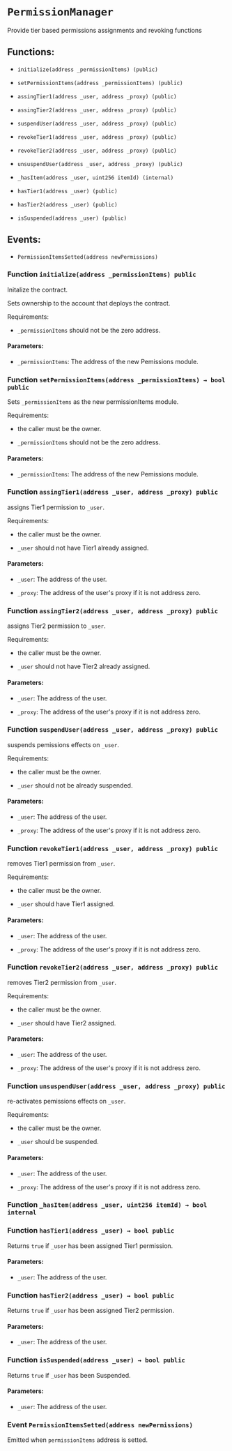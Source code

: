 # `PermissionManager`

Provide tier based permissions assignments and revoking functions

## Functions:

- `initialize(address _permissionItems) (public)`

- `setPermissionItems(address _permissionItems) (public)`

- `assingTier1(address _user, address _proxy) (public)`

- `assingTier2(address _user, address _proxy) (public)`

- `suspendUser(address _user, address _proxy) (public)`

- `revokeTier1(address _user, address _proxy) (public)`

- `revokeTier2(address _user, address _proxy) (public)`

- `unsuspendUser(address _user, address _proxy) (public)`

- `_hasItem(address _user, uint256 itemId) (internal)`

- `hasTier1(address _user) (public)`

- `hasTier2(address _user) (public)`

- `isSuspended(address _user) (public)`

## Events:

- `PermissionItemsSetted(address newPermissions)`

### Function `initialize(address _permissionItems) public`

Initalize the contract.

Sets ownership to the account that deploys the contract.

Requirements:

- `_permissionItems` should not be the zero address.

#### Parameters:

- `_permissionItems`: The address of the new Pemissions module.

### Function `setPermissionItems(address _permissionItems) → bool public`

Sets `_permissionItems` as the new permissionItems module.

Requirements:

- the caller must be the owner.

- `_permissionItems` should not be the zero address.

#### Parameters:

- `_permissionItems`: The address of the new Pemissions module.

### Function `assingTier1(address _user, address _proxy) public`

assigns Tier1 permission to `_user`.

Requirements:

- the caller must be the owner.

- `_user` should not have Tier1 already assigned.

#### Parameters:

- `_user`: The address of the user.

- `_proxy`: The address of the user's proxy if it is not address zero.

### Function `assingTier2(address _user, address _proxy) public`

assigns Tier2 permission to `_user`.

Requirements:

- the caller must be the owner.

- `_user` should not have Tier2 already assigned.

#### Parameters:

- `_user`: The address of the user.

- `_proxy`: The address of the user's proxy if it is not address zero.

### Function `suspendUser(address _user, address _proxy) public`

suspends pemissions effects on `_user`.

Requirements:

- the caller must be the owner.

- `_user` should not be already suspended.

#### Parameters:

- `_user`: The address of the user.

- `_proxy`: The address of the user's proxy if it is not address zero.

### Function `revokeTier1(address _user, address _proxy) public`

removes Tier1 permission from `_user`.

Requirements:

- the caller must be the owner.

- `_user` should have Tier1 assigned.

#### Parameters:

- `_user`: The address of the user.

- `_proxy`: The address of the user's proxy if it is not address zero.

### Function `revokeTier2(address _user, address _proxy) public`

removes Tier2 permission from `_user`.

Requirements:

- the caller must be the owner.

- `_user` should have Tier2 assigned.

#### Parameters:

- `_user`: The address of the user.

- `_proxy`: The address of the user's proxy if it is not address zero.

### Function `unsuspendUser(address _user, address _proxy) public`

re-activates pemissions effects on `_user`.

Requirements:

- the caller must be the owner.

- `_user` should be suspended.

#### Parameters:

- `_user`: The address of the user.

- `_proxy`: The address of the user's proxy if it is not address zero.

### Function `_hasItem(address _user, uint256 itemId) → bool internal`

### Function `hasTier1(address _user) → bool public`

Returns `true` if `_user` has been assigned Tier1 permission.

#### Parameters:

- `_user`: The address of the user.

### Function `hasTier2(address _user) → bool public`

Returns `true` if `_user` has been assigned Tier2 permission.

#### Parameters:

- `_user`: The address of the user.

### Function `isSuspended(address _user) → bool public`

Returns `true` if `_user` has been Suspended.

#### Parameters:

- `_user`: The address of the user.

### Event `PermissionItemsSetted(address newPermissions)`

Emitted when `permissionItems` address is setted.
